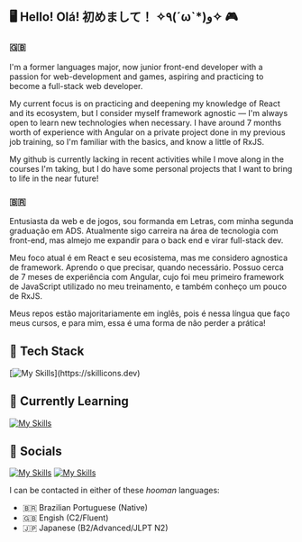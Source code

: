 ## 🖥️ Hello! Olá! 初めまして！ ✧٩(ˊωˋ\*)و✧ 🎮

### 🇬🇧 
I'm a former languages major, now junior front-end developer with a passion for web-development and games, aspiring and practicing to become a full-stack web developer. 

My current focus is on practicing and deepening my knowledge of React and its ecosystem, but I consider myself framework agnostic — I'm always open to learn new technologies when necessary. I have around 7 months worth of experience with Angular on a private project done in my previous job training, so I'm familiar with the basics, and know a little of RxJS.

My github is currently lacking in recent activities while I move along in the courses I'm taking, but I do have some personal projects that I want to bring to life in the near future!

### 🇧🇷
Entusiasta da web e de jogos, sou formanda em Letras, com minha segunda graduação em ADS. Atualmente sigo carreira na área de tecnologia com front-end, mas almejo me expandir para o back end e virar full-stack dev. 

Meu foco atual é em React e seu ecosistema, mas me considero agnostica de framework. Aprendo o que precisar, quando necessário. Possuo cerca de 7 meses de experiência com Angular, cujo foi meu primeiro framework de JavaScript utilizado no meu treinamento, e também conheço um pouco de RxJS. 

Meus repos estão majoritariamente em inglês, pois é nessa língua que faço meus cursos, e para mim, essa é uma forma de não perder a prática!

## 🧰 Tech Stack

[![My Skills](https://skillicons.dev/icons?i=html,css,sass,tailwind,styledcomponents,js,typescript,react,redux,angular,rxjs,git,npm,vite,)](https://skillicons.dev)

## 🧠 Currently Learning

[![My Skills](https://skillicons.dev/icons?i=nodejs,expressjs,nextjs)](https://skillicons.dev)

## 🤝 Socials

[![My Skills](https://skillicons.dev/icons?i=linkedin)](https://www.linkedin.com/in/thais-martins-181a1212b/) [![My Skills](https://skillicons.dev/icons?i=discord)](https://discord.com/users/yunndere)

I can be contacted in either of these _hooman_ languages:

- 🇧🇷 Brazilian Portuguese (Native)
- 🇬🇧 Engish (C2/Fluent)
- 🇯🇵 Japanese (B2/Advanced/JLPT N2)
